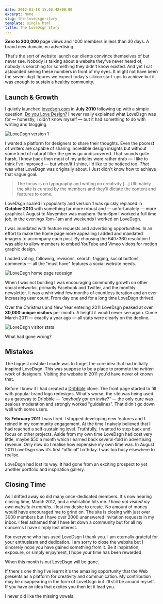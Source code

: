 ```yaml
---
date: 2012-03-18 15:00:42+00:00
excerpt: None
slug: the-lovedsgn-story
template: single.html
title: The LoveDsgn Story
---
```


**Zero to 200,000** page views and 1000 members in less than 30 days. A brand new domain, no advertising.

That's the sort of website launch our clients convince themselves of but never see. Nobody is talking about a website they've never heard of, nobody is searching for something they didn't know existed. And yet I sat astounded seeing these numbers in front of my eyes. It might not have been the seven-digit figures we expect today's silicon start-ups to achieve but it was enough to sustain a healthy community.

## Launch & Growth

I quietly launched [lovedsgn.com](http://lovedsgn.com) in **July 2010** following up with a simple question: [Do you Love Design?](/2010/09/02/do-you-love-design/) I never really explained what LoveDsgn was for — honestly, I didn't know myself — but it had something to do with writing and blogging.

![LoveDsgn version 1](/images/blog/2012/lovedsgn-version-1.png)

I wanted a platform for designers to share their thoughts. Even the poorest of writers are capable of sharing incredible design insights but without some kind of natural filter the gems go undiscovered. That sounds quite harsh, I know back then most of my articles were rather drab — I like to think I've improved — but when/if I shine, I'd like to be noticed too. _That_ was what LoveDsgn was originally about. I Just didn't know how to achieve that vague goal.

> The focus is on typography and writing on creativity [...] Ultimately the site is curated by the members and they’ll dictate the content and features to come.

LoveDsgn soared in popularity and version 1 was quickly replaced in **October 2010** with something far more robust and — unfortunately — more graphical. August to November was mayhem. 9am–6pm I worked a full time job, in the evenings 7pm–1am and weekends I worked on LoveDsgn.

I was inundated with feature requests and advertising opportunities. In an effort to make the home page more appealing I added and mandated imagery to accompany each post. By choosing the 640×360 resolution I was able to allow members to embed YouTube and Vimeo videos for motion graphic design.

I added voting, following, revisions, search, tagging, social buttons, comments — all the "must have" features a social website needs.

![LoveDsgn home page redesign](/images/blog/2012/1097.png)

When I was not building I was encouraging community growth on other social networks, primarily Facebook and Twitter, and the monthly newsletter. It was a whirlwind few months of countless iteration and an ever increasing user count. From day one and for a long time LoveDsgn thrived.

Over the Christmas and New Year entering 2011 LoveDsgn peaked at over **30,000 unique visitors** per month. A height it would never see again. Come March 2011 — exactly a year ago — all stats were clearly on the decline.

![LoveDsgn visitor stats](/images/blog/2012/lovedsgn-stats1.png)

What had gone wrong?

## Mistakes

The biggest mistake I made was to forget the core idea that had initially inspired LoveDsgn. This was suppose to be a place to promote the _written work_ of designers. Visiting the website in 2011 you'd have never of known that.

Before I knew it I had created a [Dribbble](http://dribbble.com) clone. The front page started to fill with popular brand logo redesigns. What's worse, the site was being used as a gateway to Dribbble — _"anybody got an invite?"_ — the only cure was zealous moderation and strongly worked "guidelines". That didn't go down well with some users.

By **February 2011** I was tired. I stopped developing new features and I reined in my community engagement. At the time I naively believed that I had reached a self-sustaining level. Truthfully, I wanted to step back and focus on other projects. Aside from my own time LoveDsgn had cost very little, maybe $50 a month which I earned back several-fold in advertising revenue. Only now do I realise how expensive my own time was. In August 2011 LoveDsgn saw it's first "official" birthday. I was too busy elsewhere to realise.

LoveDsgn had lost its way. It had gone from an exciting prospect to yet another portfolio and inspiration gallery.

## Closing Time

As I drifted away so did many once-dedicated members. It's now nearing closing time, March 2012, and a realisation hits me. _I have not visited my own website in months_. I lost my desire to create. No amount of money would have encouraged me to grind on. The site is closing with just over 3000 members but I have over 2000 unanswered invitation requests in my inbox. I feel ashamed that I have let down a community but for all my concerns I have simply lost interest.

For everyone who has used LoveDsgn I thank you. I am eternally grateful for your enthusiasm and dedication. I am sorry to close the website but I sincerely hope you have gained something from it. Be it inspiration, exposure, or simply enjoyment, I hope your time has been rewarded.

When this month is out LoveDsgn will be gone.

If there's one thing I've learnt it's the amazing opportunity that the Web presents as a platform for creativity and communication. My contribution may be disappearing in the form of LoveDsgn but I'll still be around myself. If you have an idea that excites you then let it lead you.

I never did like the missing vowels.
